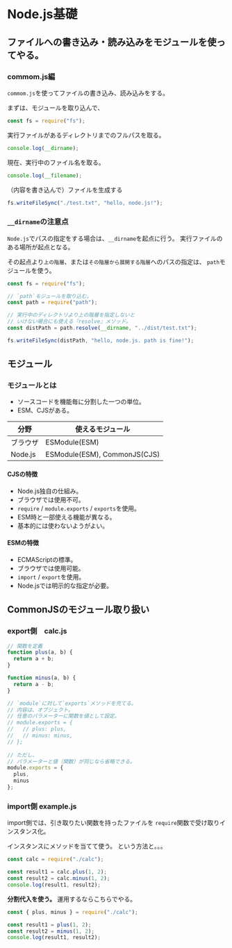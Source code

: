 # Node.js基礎

## ファイルへの書き込み・読み込みをモジュールを使ってやる。

### commom.js編

`commom.js`を使ってファイルの書き込み、読み込みをする。

まずは、モジュールを取り込んで、

```js
const fs = require("fs");
```

実行ファイルがあるディレクトリまでのフルパスを取る。

```js
console.log(__dirname);
```

現在、実行中のファイル名を取る。

```js
console.log(__filename);
```

（内容を書き込んで）ファイルを生成する

```js
fs.writeFileSync("./test.txt", "hello, node.js!");
```

### `__dirname`の注意点

`Node.js`でパスの指定をする場合は、`__dirname`を起点に行う。
実行ファイルのある場所が起点となる。

その起点より`上の階層`、または`その階層から展開する階層`へのパスの指定は、
`path`モジュールを使う。

```js
const fs = require("fs");

// `path`モジュールを取り込む。
const path = require("path");

// 実行中のディレクトリより上の階層を指定しないと
// いけない場合にも使える『resolve』メソッド。
const distPath = path.resolve(__dirname, "../dist/test.txt");

fs.writeFileSync(distPath, "hello, node.js. path is fine!");
```

## モジュール

### モジュールとは

* ソースコードを機能毎に分割した一つの単位。
* ESM、CJSがある。

|分野|使えるモジュール|
|---|---|
|ブラウザ|ESModule(ESM)|
|Node.js|ESModule(ESM), CommonJS(CJS)|

#### CJSの特徴

* Node.js独自の仕組み。
* ブラウザでは使用不可。
* `require` / `module.exports` / `exports`を使用。
* ESM時と一部使える機能が異なる。
* 基本的には使わないようがよい。

#### ESMの特徴

* ECMAScriptの標準。
* ブラウザでは使用可能。
* `import` / `export`を使用。
* Node.jsでは明示的な指定が必要。

## CommonJSのモジュール取り扱い

### export側　calc.js

```js
// 関数を定義
function plus(a, b) {
  return a + b;
}

function minus(a, b) {
  return a - b;
}

// `module`に対して`exports`メソッドを充てる。
// 内容は、オブジェクト。
// 任意のパラメーターに関数を値として設定。
// module.exports = {
//   // plus: plus,
//   // minus: minus,
// };
  
// ただし、
// パラメーターと値（関数）が同じなら省略できる。
module.exports = {
  plus,
  minus
};
```

### import側 example.js

import側では、引き取りたい関数を持ったファイルを
`require`関数で受け取りインスタンス化。

インスタンスにメソッドを当てて使う。
という方法と。。。

```js
const calc = require("./calc");

const result1 = calc.plus(1, 2);
const result2 = calc.minus(1, 2);
console.log(result1, result2);
```

__分割代入を使う。__ 運用するならこちらでやる。
```js
const { plus, minus } = require("./calc");

const result1 = plus(1, 2);
const result2 = minus(1, 2);
console.log(result1, result2);
```
